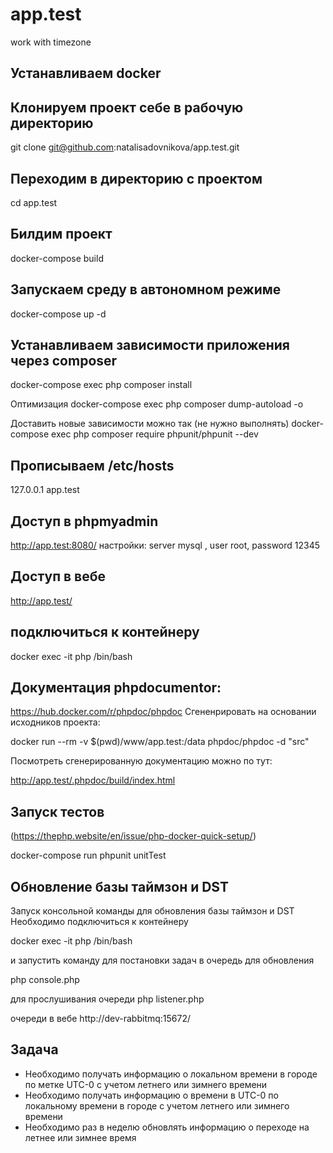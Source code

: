 # app.test
work with timezone

## Устанавливаем docker

## Клонируем проект себе в рабочую директорию
git clone git@github.com:natalisadovnikova/app.test.git

## Переходим в директорию с проектом
cd app.test

## Билдим проект
   docker-compose build

## Запускаем среду в автономном режиме
   docker-compose up -d

## Устанавливаем зависимости приложения через composer
docker-compose exec php composer install

Оптимизация
docker-compose exec php composer dump-autoload -o

Доставить новые зависимости можно так (не нужно выполнять)
docker-compose exec php composer require phpunit/phpunit --dev

## Прописываем /etc/hosts
127.0.0.1 app.test


## Доступ в phpmyadmin
http://app.test:8080/ 
настройки:  server mysql , user root, password 12345

## Доступ в вебе

http://app.test/



##  подключиться к контейнеру
docker exec -it php /bin/bash

## Документация phpdocumentor: 
https://hub.docker.com/r/phpdoc/phpdoc
Сгененрировать на основании исходников проекта:

docker run --rm -v $(pwd)/www/app.test:/data phpdoc/phpdoc -d "src"

Посмотреть сгенерированную документацию можно по тут:

http://app.test/.phpdoc/build/index.html


## Запуск тестов 
(https://thephp.website/en/issue/php-docker-quick-setup/)

docker-compose run phpunit unitTest

##  Обновление базы таймзон и DST
Запуск консольной команды для обновления базы таймзон и DST
Необходимо подключиться к контейнеру

docker exec -it php /bin/bash

и запустить команду для постановки задач в очередь для обновления

php console.php

для прослушивания очереди
php listener.php

очереди в вебе http://dev-rabbitmq:15672/


## Задача
- Необходимо получать информацию о локальном времени в городе по метке UTC-0 с учетом летнего или зимнего времени
- Необходимо получать информацию о времени в UTC-0 по локальному времени в городе  с учетом летнего или зимнего времени
- Необходимо раз в неделю обновлять информацию о переходе на летнее или зимнее время


